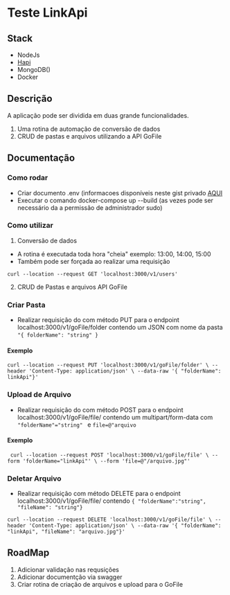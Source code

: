 # Teste LinkApi 

## Stack

* NodeJs
* [Hapi](https://hapi.dev/api/?v=20.2.1)
* MongoDB()
* Docker

## Descrição

A aplicação pode ser dividida em duas grande funcionalidades.

1. Uma rotina de automação de conversão de dados
2. CRUD de pastas e arquivos utilizando a API GoFile

## Documentação

### Como rodar

* Criar documento .env (informacoes disponíveis neste gist privado [AQUI](https://gist.github.com/lucaspsilva90/f12d448731d7cecbeb18d68323148059)
* Executar o comando docker-compose up --build (as vezes pode ser necessário da a permissão de administrador sudo)

### Como utilizar

1. Conversão de dados
* A rotina é executada toda hora "cheia" exemplo: 13:00, 14:00, 15:00
* Também pode ser forçada ao realizar uma requisição

```curl --location --request GET 'localhost:3000/v1/users'```

2. CRUD de Pastas e arquivos API GoFile

### Criar Pasta

* Realizar requisição do com método PUT para o endpoint localhost:3000/v1/goFile/folder contendo um JSON com nome da pasta ```"{ folderName": "string" }```

#### Exemplo
```curl --location --request PUT 'localhost:3000/v1/goFile/folder' \ --header 'Content-Type: application/json' \ --data-raw '{ "folderName": linkApi"}' ```

### Upload de Arquivo

* Realizar requisição do com método POST para o endpoint localhost:3000/v1/goFile/file/ contendo um multipart/form-data com ```"folderName"="string" ``` e ```file=@"arquivo```

#### Exemplo
``` curl --location --request POST 'localhost:3000/v1/goFile/file' \ --form 'folderName="linkApi"' \ --form 'file=@"/arquivo.jpg"'```

### Deletar Arquivo

* Realizar requisição com método DELETE para o endpoint localhost:3000/v1/goFile/file/ contendo ```{ "folderName":"string", "fileName": "string"}``` 

``` curl --location --request DELETE 'localhost:3000/v1/goFile/file' \ --header 'Content-Type: application/json' \ --data-raw '{ "folderName": "linkApi", "fileName": "arquivo.jpg"}' ```

## RoadMap

1. Adicionar validação nas requsições
2. Adicionar documentção via swagger
3. Criar rotina de criação de arquivos e upload para o GoFile